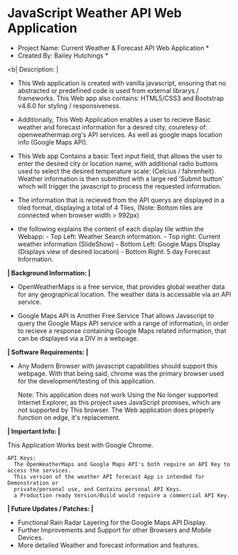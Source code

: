 # JavaScript Weather API Web Application

* Project Name:  Current Weather & Forecast API Web Application *
* Created By: Bailey Hutchings *

<b| Description: | </b>

- This Web application is created with vanilla javascript, 
ensuring that no abstracted or predefined code is used from external librarys / frameworks. 
This Web app also contains: HTML5/CSS3 and Bootstrap v4.6.0 for styling / responsiveness.

- Additionally, This Web Application enables a user to recieve Basic weather and forecast information for a desred city, 
couretesy of: openweathermap.org's API services. As well as google maps location info (Google Maps API).

- This Web app Contains a basic Text input field, that allows the user to enter the desired city
or location name, with additional radio buttons used to select the desired temperature scale: 
(Celcius / fahrenheit). Weather information is then submitted with a large red 'Submit button'
which will trigger the javascript to process the requested information.

- The information that is recieved from the API querys are displayed in a tiled format, displaying
a total of 4 Tiles, (Note: Bottom tiles are connected when browser width > 992px)

- the following explains the content of each display tile within the Webapp:
		- Top Left: Weather Search information.
		- Top right: Current weather information (SlideShow)
		- Bottom Left: Google Maps Display (Displays view of desired location)
		- Bottom Right: 5 day Forecast Information.
    
    
<b>| Background Information: | </b> 
- OpenWeatherMaps is a free service, that provides global weather data for any geographical location. 
The weather data is accessable via an API service.

- Google Maps API is Another Free Service That allows Javascript to query the Google Maps API
service with a range of information, in order to recieve a response containing Google Maps
related information, that can be displayed via a DIV in a webpage.


<b>| Software Requirements: | </b>

- Any Modern Browser with javascript capabilities should support this webpage.
With that being said, chrome was the primary browser used for the development/testing
of this application.

	Note: This application does not work Using the No longer supported Internet Explorer,
		  as this project uses JavaScript promises, which are not supported by This browser.
		  The Web application does properly function on edge, it's replacement.


<b>| Important Info: | </b>

This Application Works best with Google Chrome.

    API Keys:
	  The OpenWeatherMaps and Google Maps API's both require an API Key to access the services.
	  This version of the weather API forecast App is intended for Demonstration or
	  private/personal use, and Contains personal API Keys. 
	  a Production ready Version/Build would require a commercial API Key.


<b>| Future Updates / Patches: | </b>
- Functional Rain Radar Layering for the Google Maps API Display.
- Further Improvements and Support for other Browsers and Mobile Devices.
- More detailed Weather and forecast information and features.
